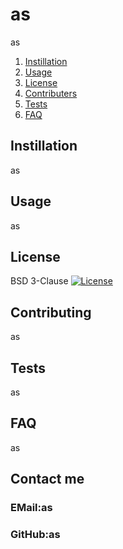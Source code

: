 # as
as
1. [Instillation](#Instillation)
2. [Usage](#Usage)
3. [License](#License)
4. [Contributers](#Contributing)
5. [Tests](#Tests)
6. [FAQ](#FAQ)



## Instillation
as
## Usage
as
## License
BSD 3-Clause
[![License](https://img.shields.io/badge/License-BSD_3--Clause-blue.svg)](https://opensource.org/licenses/BSD-3-Clause)

## Contributing
as
## Tests
as
## FAQ
as
## Contact me
### EMail:as 
### GitHub:as

